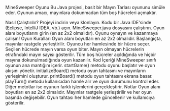 MineSweeper Oyunu
Bu Java projesi, basit bir Mayın Tarlası oyununu simüle eder. Oyunun amacı, mayınlara dokunmadan tüm boş hücreleri açmaktır.

Nasıl Çalıştırılır?
Projeyi indirin veya klonlayın.
Kodu bir Java IDE'sinde (Eclipse, IntelliJ IDEA, vb.) açın.
MineSweeper.java dosyasını çalıştırın.
Oyun alanı boyutlarını girin (en az 2x2 olmalıdır).
Oyunu oynayın ve kazanmaya çalışın!
Oyun Kuralları
Oyun alanı boyutları en az 2x2 olmalıdır.
Başlangıçta, mayınlar rastgele yerleştirilir.
Oyuncu her hamlesinde bir hücre seçer.
Seçilen hücrede mayın varsa oyun biter.
Mayın olmayan hücrelerin etrafındaki mayın sayısı gösterilir.
Tüm boş hücreler açıldığında ve hiçbir mayına dokunulmadığında oyun kazanılır.
Kod İçeriği
MineSweeper sınıfı oyunun ana mantığını içerir.
startGame() metodu oyunu başlatır ve oyun akışını yönetir.
initializeBoard() metodu oyun tahtasını ve mayınların yerleşimini oluşturur.
printBoard() metodu oyun tahtasını ekrana basar.
playTurn() metodu kullanıcıdan hamle alır ve oyun durumunu kontrol eder.
Diğer metotlar ise oyunun farklı işlemlerini gerçekleştirir.
Notlar
Oyun alanı boyutları en az 2x2 olmalıdır.
Mayınlar rastgele yerleştirilir ve her oyun başında değişebilir.
Oyun tahtası her hamlede güncellenir ve kullanıcıya gösterilir.

